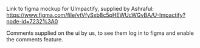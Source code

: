 Link to figma mockup for UImpactify, supplied by Ashraful: https://www.figma.com/file/vtVfySxb8c5pHEWUcWGvBA/U-Impactify?node-id=7232%3A0

Comments supplied on the ui by us, to see them log in to figma and enable the comments feature.
